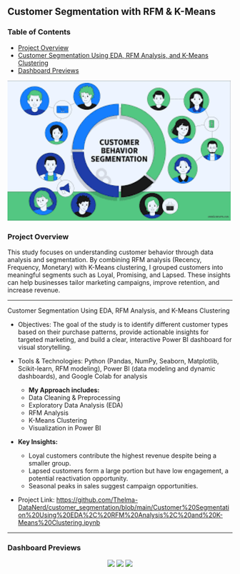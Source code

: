 ## Customer Segmentation with RFM & K-Means

### Table of Contents
- [Project Overview](#project-overview)
- [Customer Segmentation Using EDA, RFM Analysis, and K-Means Clustering](#customer-segmentation-using-eda-rfm-analysis-and-k-means-clustering)
- [Dashboard Previews](#dashboard-previews)


 <img src="https://raw.githubusercontent.com/Thelma-DataNerd/customer_segmentation/main/Customer%20Segmentation%20Image.png" width="500"/>



### Project Overview
This study focuses on understanding customer behavior through data analysis and segmentation. By combining RFM analysis (Recency, Frequency, Monetary) with K-Means clustering, I grouped customers into meaningful segments such as Loyal, Promising, and Lapsed.
These insights can help businesses tailor marketing campaigns, improve retention, and increase revenue.

---
Customer Segmentation Using EDA, RFM Analysis, and K-Means Clustering

- Objectives: The goal of the study is to identify different customer types based on their purchase patterns, provide actionable insights for targeted marketing, and build a clear, interactive Power BI dashboard for visual storytelling.
- Tools & Technologies: Python (Pandas, NumPy, Seaborn, Matplotlib, Scikit-learn, RFM modeling), Power BI (data modeling and dynamic dashboards), and Google Colab for analysis
  - **My Approach includes:**
  - Data Cleaning & Preprocessing
  - Exploratory Data Analysis (EDA)
  - RFM Analysis
  - K-Means Clustering
  - Visualization in Power BI
- **Key Insights:**
  - Loyal customers contribute the highest revenue despite being a smaller group.
  - Lapsed customers form a large portion but have low engagement, a potential reactivation opportunity.
  - Seasonal peaks in sales suggest campaign opportunities.

- Project Link: https://github.com/Thelma-DataNerd/customer_segmentation/blob/main/Customer%20Segmentation%20Using%20EDA%2C%20RFM%20Analysis%2C%20and%20K-Means%20Clustering.ipynb

---
### Dashboard Previews
<p align="center">
  <img src="https://raw.githubusercontent.com/Thelma-DataNerd/powerbi-projects/main/Sales%20Performance%20Dashboard.jpg" width="400"/>
  <img src="https://raw.githubusercontent.com/Thelma-DataNerd/powerbi-projects/main/Customer%20Segmentation.jpg" width="400"/>
  <img src="https://raw.githubusercontent.com/Thelma-DataNerd/powerbi-projects/main/Customer%20Segmentation%20Insights%20%26%20Recommendation.jpg" width="400"/>
</p>




